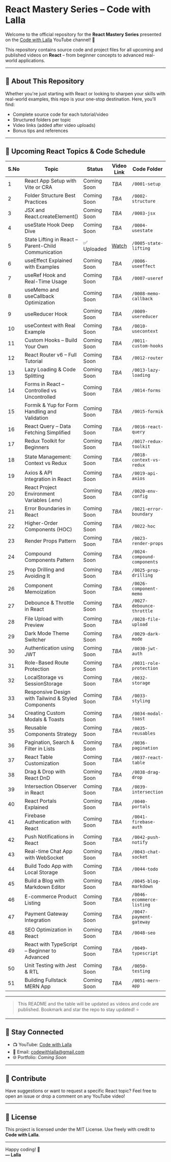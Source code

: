 # React Mastery Series – Code with Lalla

Welcome to the official repository for the **React Mastery Series** presented on the [Code with Lalla](https://www.youtube.com/@CodeWithLalla) YouTube channel! 🚀

This repository contains source code and project files for all upcoming and published videos on **React** – from beginner concepts to advanced real-world applications.

---

## 📌 About This Repository

Whether you're just starting with React or looking to sharpen your skills with real-world examples, this repo is your one-stop destination. Here, you'll find:

- Complete source code for each tutorial/video
- Structured folders per topic
- Video links (added after video uploads)
- Bonus tips and references

---

## 📅 Upcoming React Topics & Code Schedule


| S.No | Topic                                             | Status       | Video Link     | Code Folder                  |
|------|---------------------------------------------------|--------------|----------------|-------------------------------|
| 1    | React App Setup with Vite or CRA                  | Coming Soon  | _TBA_          | `/0001-setup`                |
| 2    | Folder Structure Best Practices                   | Coming Soon  | _TBA_          | `/0002-structure`            |
| 3    | JSX and React.createElement()                     | Coming Soon  | _TBA_          | `/0003-jsx`                  |
| 4    | useState Hook Deep Dive                           | Coming Soon  | _TBA_          | `/0004-usestate`             |
| 5    | State Lifting in React – Parent-Child Communication | ✅ Uploaded | [Watch](https://www.youtube.com/watch?v=YOUR_VIDEO_ID)          | `/0005-state-lifting`        |
| 6    | useEffect Explained with Examples                 | Coming Soon  | _TBA_          | `/0006-useeffect`            |
| 7    | useRef Hook and Real-Time Usage                   | Coming Soon  | _TBA_          | `/0007-useref`               |
| 8    | useMemo and useCallback Optimization              | Coming Soon  | _TBA_          | `/0008-memo-callback`        |
| 9    | useReducer Hook                                   | Coming Soon  | _TBA_          | `/0009-usereducer`           |
| 10   | useContext with Real Example                      | Coming Soon  | _TBA_          | `/0010-usecontext`           |
| 11   | Custom Hooks – Build Your Own                     | Coming Soon  | _TBA_          | `/0011-custom-hooks`         |
| 12   | React Router v6 – Full Tutorial                   | Coming Soon  | _TBA_          | `/0012-router`               |
| 13   | Lazy Loading & Code Splitting                     | Coming Soon  | _TBA_          | `/0013-lazy-loading`         |
| 14   | Forms in React – Controlled vs Uncontrolled       | Coming Soon  | _TBA_          | `/0014-forms`                |
| 15   | Formik & Yup for Form Handling and Validation     | Coming Soon  | _TBA_          | `/0015-formik`               |
| 16   | React Query – Data Fetching Simplified            | Coming Soon  | _TBA_          | `/0016-react-query`          |
| 17   | Redux Toolkit for Beginners                       | Coming Soon  | _TBA_          | `/0017-redux-toolkit`        |
| 18   | State Management: Context vs Redux                | Coming Soon  | _TBA_          | `/0018-context-vs-redux`     |
| 19   | Axios & API Integration in React                  | Coming Soon  | _TBA_          | `/0019-api-axios`            |
| 20   | React Project Environment Variables (.env)        | Coming Soon  | _TBA_          | `/0020-env-config`           |
| 21   | Error Boundaries in React                         | Coming Soon  | _TBA_          | `/0021-error-boundary`       |
| 22   | Higher-Order Components (HOC)                     | Coming Soon  | _TBA_          | `/0022-hoc`                  |
| 23   | Render Props Pattern                              | Coming Soon  | _TBA_          | `/0023-render-props`         |
| 24   | Compound Components Pattern                       | Coming Soon  | _TBA_          | `/0024-compound-components`  |
| 25   | Prop Drilling and Avoiding It                     | Coming Soon  | _TBA_          | `/0025-prop-drilling`        |
| 26   | Component Memoization                             | Coming Soon  | _TBA_          | `/0026-component-memo`       |
| 27   | Debounce & Throttle in React                      | Coming Soon  | _TBA_          | `/0027-debounce-throttle`    |
| 28   | File Upload with Preview                          | Coming Soon  | _TBA_          | `/0028-file-upload`          |
| 29   | Dark Mode Theme Switcher                          | Coming Soon  | _TBA_          | `/0029-dark-mode`            |
| 30   | Authentication using JWT                          | Coming Soon  | _TBA_          | `/0030-jwt-auth`             |
| 31   | Role-Based Route Protection                       | Coming Soon  | _TBA_          | `/0031-role-protection`      |
| 32   | LocalStorage vs SessionStorage                    | Coming Soon  | _TBA_          | `/0032-storage`              |
| 33   | Responsive Design with Tailwind & Styled Components | Coming Soon | _TBA_        | `/0033-styling`              |
| 34   | Creating Custom Modals & Toasts                   | Coming Soon  | _TBA_          | `/0034-modal-toast`          |
| 35   | Reusable Components Strategy                      | Coming Soon  | _TBA_          | `/0035-reusables`            |
| 36   | Pagination, Search & Filter in Lists              | Coming Soon  | _TBA_          | `/0036-pagination`           |
| 37   | React Table Customization                         | Coming Soon  | _TBA_          | `/0037-react-table`          |
| 38   | Drag & Drop with React DnD                        | Coming Soon  | _TBA_          | `/0038-drag-drop`            |
| 39   | Intersection Observer in React                    | Coming Soon  | _TBA_          | `/0039-intersection`         |
| 40   | React Portals Explained                           | Coming Soon  | _TBA_          | `/0040-portals`              |
| 41   | Firebase Authentication with React                | Coming Soon  | _TBA_          | `/0041-firebase-auth`        |
| 42   | Push Notifications in React                       | Coming Soon  | _TBA_          | `/0042-push-notify`          |
| 43   | Real-time Chat App with WebSocket                 | Coming Soon  | _TBA_          | `/0043-chat-socket`          |
| 44   | Build Todo App with Local Storage                 | Coming Soon  | _TBA_          | `/0044-todo`                 |
| 45   | Build a Blog with Markdown Editor                 | Coming Soon  | _TBA_          | `/0045-blog-markdown`        |
| 46   | E-commerce Product Listing                        | Coming Soon  | _TBA_          | `/0046-ecommerce-listing`    |
| 47   | Payment Gateway Integration                       | Coming Soon  | _TBA_          | `/0047-payment-gateway`      |
| 48   | SEO Optimization in React                         | Coming Soon  | _TBA_          | `/0048-seo`                  |
| 49   | React with TypeScript – Beginner to Advanced      | Coming Soon  | _TBA_          | `/0049-typescript`           |
| 50   | Unit Testing with Jest & RTL                      | Coming Soon  | _TBA_          | `/0050-testing`              |
| 51   | Building Fullstack MERN App                       | Coming Soon  | _TBA_          | `/0051-mern-app`             |



---

> This README and the table will be updated as videos and code are published. Bookmark and star the repo to stay updated! ⭐

---

## 🔗 Stay Connected

- 📺 YouTube: [Code with Lalla](https://www.youtube.com/@CodeWithLalla)
- 📧 Email: codewithlalla@gmail.com
- 🌐 Portfolio: _Coming Soon_

---

## 🤝 Contribute

Have suggestions or want to request a specific React topic? Feel free to open an issue or drop a comment on any YouTube video!

---

## 📜 License

This project is licensed under the MIT License. Use freely with credit to **Code with Lalla**.

---

Happy coding! 🚀  
**— Lalla**
